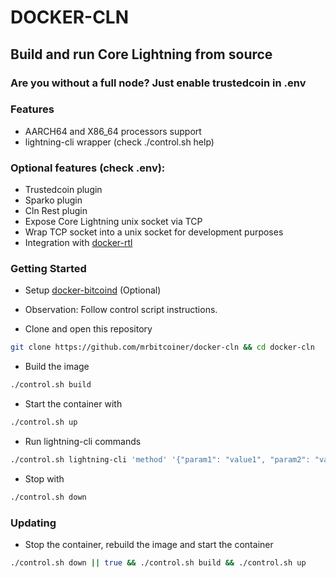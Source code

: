 # DOCKER-CLN
## Build and run Core Lightning from source

### Are you without a full node? Just enable trustedcoin in .env

### Features
* AARCH64 and X86_64 processors support
* lightning-cli wrapper (check ./control.sh help)

### Optional features (check .env):
* Trustedcoin plugin
* Sparko plugin
* Cln Rest plugin
* Expose Core Lightning unix socket via TCP
* Wrap TCP socket into a unix socket for development purposes
* Integration with [docker-rtl](https://github.com/mrbitcoiner/docker-rtl)

### Getting Started
* Setup [docker-bitcoind](https://github.com/mrbitcoiner/docker-bitcoind) (Optional)

* Observation: Follow control script instructions.

* Clone and open this repository
```bash
git clone https://github.com/mrbitcoiner/docker-cln && cd docker-cln
```

* Build the image
```bash
./control.sh build
```

* Start the container with
```bash
./control.sh up
```

* Run lightning-cli commands 
```bash
./control.sh lightning-cli 'method' '{"param1": "value1", "param2": "value2"}'
```

* Stop with
```bash
./control.sh down
```

### Updating

* Stop the container, rebuild the image and start the container
```bash
./control.sh down || true && ./control.sh build && ./control.sh up
```
